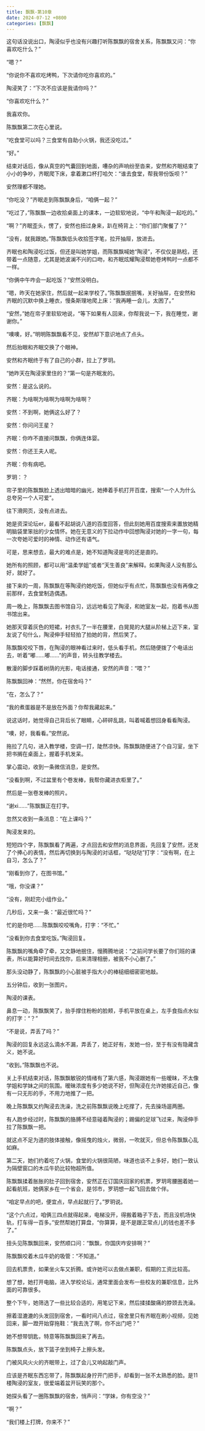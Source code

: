 ```yaml
---
title: 飘飘-第10章
date: 2024-07-12 +0800
categories: [飘飘]
---
```


这句话没说出口，陶浸似乎也没有兴趣打听陈飘飘的宿舍关系，陈飘飘又问：“你喜欢吃什么？”

“嗯？”

“你说你不喜欢吃烤鸭，下次请你吃你喜欢的。”

陶浸笑了：“下次不应该是我请你吗？”

“你喜欢吃什么？”

我喜欢你。

陈飘飘第二次在心里说。

“吃食堂可以吗？三食堂有自助小火锅，我还没吃过。”

“好。”

结束对话后，像从真空的气囊回到地面，嘈杂的声响纷至沓来，安然和齐眠结束了小小的争吵，齐眠爬下床，拿着漱口杯打哈欠：“谁去食堂，帮我带份饭呗？”

安然理都不理她。

“你吃没？”齐眠走到陈飘飘身后，“咱俩一起？”

“吃过了，”陈飘飘一边收拾桌面上的课本，一边软软地说，“中午和陶浸一起吃的。”

“啊？”齐眠歪头，愣了，安然也扭过身来，趴在椅背上：“你们部门聚餐了？”

“没有，就我跟她。”陈飘飘低头收拾签字笔，拉开抽屉，放进去。

齐眠也和陶浸吃过饭，但还是叫她学姐，而陈飘飘喊她“陶浸”，不仅仅是熟稔，还带着一点随意，尤其是她波澜不兴的口吻，和齐眠炫耀陶浸帮她卷烤鸭时一点都不一样。

“你俩中午咋会一起吃饭？”安然没明白。

“嗯，昨天在她家住，然后就一起来学校了。”陈飘飘抿抿嘴，关好抽屉，在安然和齐眠的沉默中换上睡衣，慢条斯理地爬上床：“我再睡一会儿，太困了。”

“安然，”她在帘子里软软地说，“等下如果有人回来，你帮我说一下，我在睡觉，谢谢你。”

“噢噢，好。”明明陈飘飘看不见，安然却下意识地点了点头。

然后抬眼和齐眠交换了个眼神。

安然和齐眠终于有了自己的小群，拉上了罗玥。

“她昨天在陶浸家里住的？”第一句是齐眠发的。

安然：是这么说的。

齐眠：为啥啊为啥啊为啥啊为啥啊？

安然：不到啊，她俩这么好了？

安然：你问问王星？

齐眠：你咋不直接问飘飘，你俩连体婴。

安然：你还王夫人呢。

齐眠：你有病吧。

罗玥：？

帘子里的陈飘飘脸上透出暗暗的幽光，她捧着手机打开百度，搜索“一个人为什么总夸另一个人可爱”。

往下滑网页，没有点进去。

她是资深论坛er，最看不起胡说八道的百度回答，但此刻她用百度搜索来置放她精明脑袋里笨拙的少女情怀。她在无意义的下拉动作中回想陶浸对她的一字一句，每一次夸她可爱时的神情、动作还有语气。

可是，思来想去，最大的难点是，她不知道陶浸是弯的还是直的。

她所有的照顾，都可以用“温柔学姐”或者“天生善良”来解释。如果陶浸人没有那么好，就好了。

接下来的一周，陈飘飘在等陶浸约她吃饭，但她似乎有点忙，陈飘飘也没有再像之前那样，去食堂制造偶遇。

周一晚上，陈飘飘去图书馆自习，远远地看见了陶浸，和她室友一起，抱着书从图书馆出来。

她那天穿着灰色的短裙，衬衣扎了一半在腰里，白晃晃的大腿从阶梯上迈下来，室友说了句什么，陶浸伸手轻轻拍了拍她的背，然后笑了。

陈飘飘咬咬下唇，在陶浸的眼神看过来时，低头看手机，然后随便拨了个电话出去，听着“嘟……嘟……”的声音，转头往教学楼去。

散漫的脚步踩着树荫的光影，电话接通，安然的声音：“喂？”

陈飘飘回神：“然然，你在宿舍吗？”

“在，怎么了？”

“我的煮蛋器是不是放在外面？你帮我藏起来。”

说这话时，她觉得自己背后长了眼睛，心砰砰乱跳，叫着喊着想回身看看陶浸。

“噢，好，我看看。”安然说。

拖拉了几句，进入教学楼，空调一打，陡然凉快。陈飘飘随便进了个自习室，坐下把书搁在桌面上，握着手机发呆。

掌心震动，收到一条微信消息，是安然。

“没看到啊，不过盆里有个卷发棒，我帮你藏进衣柜里了。”

然后是一张卷发棒的照片。

“谢xi……”陈飘飘正在打字。

忽然又收到一条消息：“在上课吗？”

陶浸发来的。

短短四个字，陈飘飘看了两遍，才点回去和安然的消息界面，先回复了安然，还发了个捧心的表情，然后再切换到与陶浸的对话框，“哒哒哒”打字：“没有啊，在上自习，怎么了？”

“刚看到你了，在图书馆。”

“哦，你没课？”

“没有，刚赶完小组作业。”

几秒后，又来一条：“最近很忙吗？”

忙的是你吧……陈飘飘咬咬嘴角，打字：“不忙。”

“没看到你去食堂吃饭。”陶浸回复。

陈飘飘的嘴角牵了牵，又文静地抿住，慢腾腾地说：“之前问学长要了你们班的课表，所以能算好时间去找你，后来清理相册，被我不小心删了。”

那头没动静了，陈飘飘的小心脏被手指大小的棒槌细细密密地敲。

五分钟后，收到一张图片。

陶浸的课表。

鼻息一动，陈飘飘笑了，抬手撑住粉粉的脸颊，手机平放在桌上，左手食指点水似的打字：“？”

“不是说，弄丢了吗？”

陶浸的回复永远这么滴水不漏，弄丢了，她正好有，发她一份，至于有没有隐藏含义，她不说。

“收到。”陈飘飘也不说。

关上手机结束对话，陈飘飘敏锐的情绪有了第六感，陶浸跟她有一些暧昧，不太像学姐和学妹之间的氛围。暧昧浓度有多少她说不好，但陶浸在允许她接近自己，像有一只无形的手，不用力地推了一把。

晚上陈飘飘又约陶浸去洗澡，洗之前陈飘飘说晚上吃撑了，先去操场遛两圈。

有人跑步经过时，陈飘飘的胳膊不经意碰着陶浸的；踢偏的足球飞过来，陶浸伸手拉了陈飘飘一把。

就这点不足为道的肢体接触，像摇曳的烛火，微弱，一吹就灭，但总令陈飘飘心乱如麻。

第二天，她们约着吃了火锅，食堂的火锅很简陋，味道也谈不上多好，她们一致认为隔壁窗口的木瓜牛奶比较物超所值。

陈飘飘揉着胀胀的肚子回到宿舍，安然正在订国庆回家的机票，罗玥弯腰圈着她一起看航班，她俩家乡在一个省会，是邻市，罗玥想一起飞回去做个伴。

“咱定早点的吧，便宜点，早点起就行了。”罗玥说。

“这个六点过，咱俩三四点就得起来，电梯没开，得搬着箱子下去，而且没机场快轨，打车得一百多。”安然帮她打算盘，“你算算，是不是跟正常点儿的钱也差不多了。”

扭头见陈飘飘回来，安然顺口问：“飘飘，你国庆咋安排啊？”

陈飘飘咬着木瓜牛奶的吸管：“不知道。”

回去机票贵，如果坐火车又折腾。或许她可以去做点兼职，假期的工资比较高。

想了想，她打开电脑，进入学校论坛，通常里面会发布一些校友的兼职信息，比外面的可靠很多。

整个下午，她筛选了一些比较合适的，用笔记下来，然后揉揉酸痛的脖颈去洗澡。

擦着湿漉漉的头发回到宿舍，一看时间八点过，宿舍里只有齐眠在刷小视频，见她回来，脚一蹬开始穿拖鞋：“我去洗了啊，你不出门吧？”

她不想带钥匙，特意等陈飘飘回来了再去。

陈飘飘点头，放下篮子坐到椅子上擦头发。

门被风风火火的齐眠带上，过了会儿又响起敲门声。

应该是齐眠东西忘带了，陈飘飘起身拧开门把手，却看到一张不太熟悉的脸。是11楼陶浸的室友，很爱端着盆开玩笑的那个。

她探头看了一圈陈飘飘的宿舍，悄声问：“学妹，你有空没？”

“啊？”

“我们楼上打牌，你来不？”

